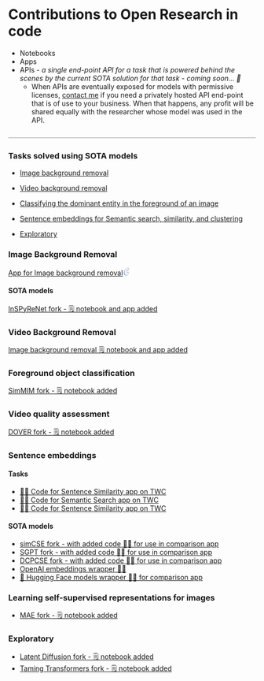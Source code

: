 # Contributions to Open Research in code
 - Notebooks 
 - Apps
 - APIs -  _a single end-point API for a task that is powered behind the scenes by the current SOTA solution for that task - coming soon... 🚀_
    - When APIs are eventually exposed for models with permissive licenses, [contact me](mailto:twc@taskswithcode.com) if you need a privately hosted API end-point that is of use to your business. When that happens, any profit will be shared equally with the researcher whose model was used in the API.


<img src="divider.png"   width="1000px"/>


### Tasks solved using SOTA models

- [Image background removal](#image-background-removal)
- [Video background removal](#video-background-removal)
- [Classifying the dominant entity in the foreground of an image](#foreground-object-classification)

- [Sentence embeddings for Semantic search, similarity, and clustering](sentence-embeddings)
- [Exploratory](#exploratory)




### Image Background Removal

[App for Image background removal](https://github.com/taskswithcode/salient_object_detection_app)[![App for Image background removal](logo16x16.png)](https://github.com/taskswithcode/salient_object_detection_app)

#### SOTA models
[InSPyReNet fork - 🗒️ notebook and app added](https://github.com/taskswithcode/InSPyReNet)


### Video Background Removal

[Image background removal 🗒️ notebook and app added](https://github.com/taskswithcode/salient_object_detection_app)

### Foreground object classification

[SimMIM fork - 🗒️ notebook added](https://github.com/taskswithcode/SimMIM)

### Video quality assessment

[DOVER fork - 🗒️ notebook added](https://github.com/taskswithcode/DOVER)


### Sentence embeddings

#### Tasks
- [👨‍💻 Code for Sentence Similarity app on TWC](https://github.com/taskswithcode/sentence_similarity_app)
- [👨‍💻 Code for Semantic Search app on TWC](https://github.com/taskswithcode/semantic_search_app)
- [👨‍💻 Code for Sentence Similarity app on TWC](https://github.com/taskswithcode/semantic_clustering_app)

#### SOTA models
- [simCSE fork - with added code 👨‍💻 for use in comparison app ](https://github.com/taskswithcode/SimCSE)
- [SGPT fork - with added code 👨‍💻 for use in comparison app ](https://github.com/taskswithcode/sgpt)
- [DCPCSE fork - with added code 👨‍💻 for use in comparison app ](https://github.com/taskswithcode/DCPCSE)
- [OpenAI embeddings wrapper 👨‍💻](https://github.com/taskswithcode/openai_api)
- [🤗 Hugging Face models wrapper 👨‍💻  for comparison app](https://github.com/taskswithcode/sentence_similarity_hf_model)

### Learning self-supervised representations for images

- [MAE  fork - 🗒️ notebook added](https://github.com/taskswithcode/mae)

### Exploratory 

- [Latent Diffusion fork - 🗒️ notebook added](https://github.com/taskswithcode/latent-diffusion)
- [Taming Transformers fork - 🗒️ notebook added](https://github.com/taskswithcode/taming-transformers)



